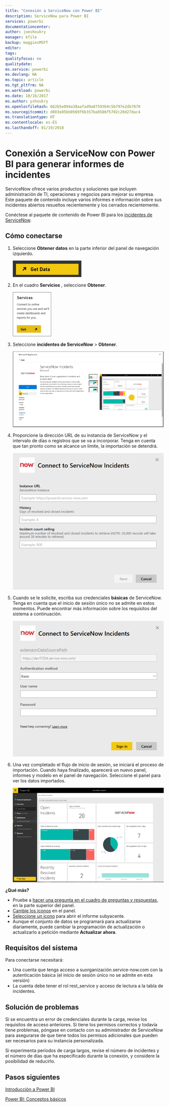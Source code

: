 ```yaml
---
title: "Conexión a ServiceNow con Power BI"
description: ServiceNow para Power BI
services: powerbi
documentationcenter: 
author: joeshoukry
manager: kfile
backup: maggiesMSFT
editor: 
tags: 
qualityfocus: no
qualitydate: 
ms.service: powerbi
ms.devlang: NA
ms.topic: article
ms.tgt_pltfrm: NA
ms.workload: powerbi
ms.date: 10/16/2017
ms.author: yshoukry
ms.openlocfilehash: 662b5e094a38aafad9a87593b9c5b797e2db7870
ms.sourcegitcommit: d803e85bb0569f6b357ba0586f5702c20d27dac4
ms.translationtype: HT
ms.contentlocale: es-ES
ms.lasthandoff: 01/19/2018
---
```

# <a name="connect-to-servicenow-with-power-bi-for-incident-reporting"></a>Conexión a ServiceNow con Power BI para generar informes de incidentes
ServiceNow ofrece varios productos y soluciones que incluyen administración de TI, operaciones y negocios para mejorar su empresa. Este paquete de contenido incluye varios informes e información sobre sus incidentes abiertos resueltos recientemente y los cerrados recientemente.  

Conéctese al paquete de contenido de Power BI para los [incidentes de ServiceNow](https://app.powerbi.com/getdata/services/servicenow).

## <a name="how-to-connect"></a>Cómo conectarse
1. Seleccione **Obtener datos** en la parte inferior del panel de navegación izquierdo.
   
   ![](media/service-connect-to-servicenow/pbi_getdata.png) 
2. En el cuadro **Servicios** , seleccione **Obtener**.
   
   ![](media/service-connect-to-servicenow/pbi_getservices.png) 
3. Seleccione **incidentes de ServiceNow** \> **Obtener**.
   
   ![](media/service-connect-to-servicenow/connect.png)
4. Proporcione la dirección URL de su instancia de ServiceNow y el intervalo de días o registros que se va a incorporar. Tenga en cuenta que tan pronto como se alcance un límite, la importación se detendrá.
   
   ![](media/service-connect-to-servicenow/params.png)
5. Cuando se le solicite, escriba sus credenciales **básicas** de ServiceNow. Tenga en cuenta que el inicio de sesión único no se admite en estos momentos. Puede encontrar más información sobre los requisitos del sistema a continuación.
   
   ![](media/service-connect-to-servicenow/creds.png)
6. Una vez completado el flujo de inicio de sesión, se iniciará el proceso de importación. Cuando haya finalizado, aparecerá un nuevo panel, informes y modelo en el panel de navegación. Seleccione el panel para ver los datos importados.
   
    ![](media/service-connect-to-servicenow/dashboard.png)

**¿Qué más?**

* Pruebe a [hacer una pregunta en el cuadro de preguntas y respuestas](power-bi-q-and-a.md), en la parte superior del panel.
* [Cambie los iconos](service-dashboard-edit-tile.md) en el panel.
* [Seleccione un icono](service-dashboard-tiles.md) para abrir el informe subyacente.
* Aunque el conjunto de datos se programará para actualizarse diariamente, puede cambiar la programación de actualización o actualizarlo a petición mediante **Actualizar ahora**.

## <a name="system-requirements"></a>Requisitos del sistema
Para conectarse necesitará:  

* Una cuenta que tenga acceso a suorganización.service-now.com con la autenticación básica (el inicio de sesión único no se admite en esta versión)  
* La cuenta debe tener el rol rest_service y acceso de lectura a la tabla de incidentes.  

## <a name="troubleshooting"></a>Solución de problemas
Si se encuentra un error de credenciales durante la carga, revise los requisitos de acceso anteriores. Si tiene los permisos correctos y todavía tiene problemas, póngase en contacto con su administrador de ServiceNow para asegurarse de que tiene todos los permisos adicionales que pueden ser necesarios para su instancia personalizada.

Si experimenta períodos de carga largos, revise el número de incidentes y el número de días que ha especificado durante la conexión, y considere la posibilidad de reducirlo.

## <a name="next-steps"></a>Pasos siguientes
[Introducción a Power BI](service-get-started.md)

[Power BI: Conceptos básicos](service-basic-concepts.md)

